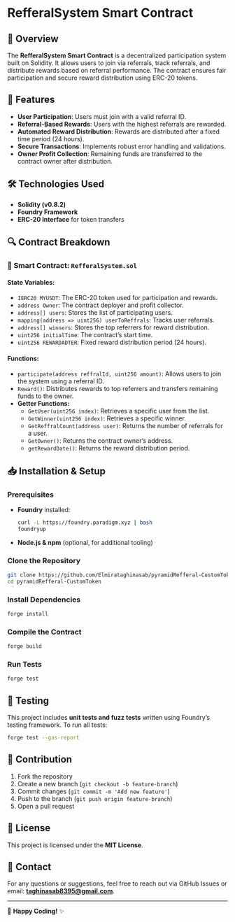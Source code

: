 # RefferalSystem Smart Contract

## 🚀 Overview
The **RefferalSystem Smart Contract** is a decentralized participation system built on Solidity. It allows users to join via referrals, track referrals, and distribute rewards based on referral performance. The contract ensures fair participation and secure reward distribution using ERC-20 tokens.

## 🎯 Features
- **User Participation**: Users must join with a valid referral ID.
- **Referral-Based Rewards**: Users with the highest referrals are rewarded.
- **Automated Reward Distribution**: Rewards are distributed after a fixed time period (24 hours).
- **Secure Transactions**: Implements robust error handling and validations.
- **Owner Profit Collection**: Remaining funds are transferred to the contract owner after distribution.

## 🛠 Technologies Used
- **Solidity (v0.8.2)**
- **Foundry Framework**
- **ERC-20 Interface** for token transfers

## 🔍 Contract Breakdown
### 📜 Smart Contract: `RefferalSystem.sol`

#### **State Variables:**
- `IERC20 MYUSDT`: The ERC-20 token used for participation and rewards.
- `address Owner`: The contract deployer and profit collector.
- `address[] users`: Stores the list of participating users.
- `mapping(address => uint256) userToReffrals`: Tracks user referrals.
- `address[] winners`: Stores the top referrers for reward distribution.
- `uint256 initialTime`: The contract’s start time.
- `uint256 REWARDADTER`: Fixed reward distribution period (24 hours).

#### **Functions:**
- `participate(address reffralId, uint256 amount)`: Allows users to join the system using a referral ID.
- `Reward()`: Distributes rewards to top referrers and transfers remaining funds to the owner.
- **Getter Functions:**
  - `GetUser(uint256 index)`: Retrieves a specific user from the list.
  - `GetWinner(uint256 index)`: Retrieves a specific winner.
  - `GetReffralCount(address user)`: Returns the number of referrals for a user.
  - `GetOwner()`: Returns the contract owner’s address.
  - `getRewardDate()`: Returns the reward distribution period.

## 📥 Installation & Setup
### Prerequisites
- **Foundry** installed:
  ```sh
  curl -L https://foundry.paradigm.xyz | bash
  foundryup
  ```
- **Node.js & npm** (optional, for additional tooling)

### Clone the Repository
```sh
git clone https://github.com/Elmirataghinasab/pyramidRefferal-CustomToken.git
cd pyramidRefferal-CustomToken
```

### Install Dependencies
```sh
forge install
```

### Compile the Contract
```sh
forge build
```

### Run Tests
```sh
forge test
```


## 🧪 Testing
This project includes **unit tests and fuzz tests** written using Foundry’s testing framework.
To run all tests:
```sh
forge test --gas-report
```

## 🤝 Contribution
1. Fork the repository
2. Create a new branch (`git checkout -b feature-branch`)
3. Commit changes (`git commit -m 'Add new feature'`)
4. Push to the branch (`git push origin feature-branch`)
5. Open a pull request

## 📝 License
This project is licensed under the **MIT License**.

## 📩 Contact
For any questions or suggestions, feel free to reach out via GitHub Issues or email: **taghinasab8395@gmail.com**.

---
🚀 **Happy Coding!** ✨

